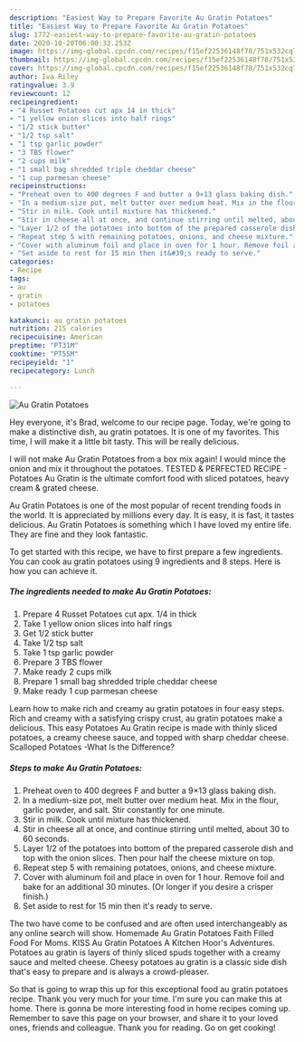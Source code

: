 ```yaml
---
description: "Easiest Way to Prepare Favorite Au Gratin Potatoes"
title: "Easiest Way to Prepare Favorite Au Gratin Potatoes"
slug: 1772-easiest-way-to-prepare-favorite-au-gratin-potatoes
date: 2020-10-20T06:00:33.253Z
image: https://img-global.cpcdn.com/recipes/f15ef22536148f78/751x532cq70/au-gratin-potatoes-recipe-main-photo.jpg
thumbnail: https://img-global.cpcdn.com/recipes/f15ef22536148f78/751x532cq70/au-gratin-potatoes-recipe-main-photo.jpg
cover: https://img-global.cpcdn.com/recipes/f15ef22536148f78/751x532cq70/au-gratin-potatoes-recipe-main-photo.jpg
author: Iva Riley
ratingvalue: 3.9
reviewcount: 12
recipeingredient:
- "4 Russet Potatoes cut apx 14 in thick"
- "1 yellow onion slices into half rings"
- "1/2 stick butter"
- "1/2 tsp salt"
- "1 tsp garlic powder"
- "3 TBS flower"
- "2 cups milk"
- "1 small bag shredded triple cheddar cheese"
- "1 cup parmesan cheese"
recipeinstructions:
- "Preheat oven to 400 degrees F and butter a 9×13 glass baking dish."
- "In a medium-size pot, melt butter over medium heat. Mix in the flour, garlic powder, and salt. Stir constantly for one minute."
- "Stir in milk. Cook until mixture has thickened."
- "Stir in cheese all at once, and continue stirring until melted, about 30 to 60 seconds."
- "Layer 1/2 of the potatoes into bottom of the prepared casserole dish and top with the onion slices. Then pour half the cheese mixture on top."
- "Repeat step 5 with remaining potatoes, onions, and cheese mixture."
- "Cover with aluminum foil and place in oven for 1 hour. Remove foil and bake for an additional 30 minutes. (Or longer if you desire a crisper finish.)"
- "Set aside to rest for 15 min then it&#39;s ready to serve."
categories:
- Recipe
tags:
- au
- gratin
- potatoes

katakunci: au gratin potatoes 
nutrition: 215 calories
recipecuisine: American
preptime: "PT31M"
cooktime: "PT55M"
recipeyield: "1"
recipecategory: Lunch

---
```



![Au Gratin Potatoes](https://img-global.cpcdn.com/recipes/f15ef22536148f78/751x532cq70/au-gratin-potatoes-recipe-main-photo.jpg)

Hey everyone, it's Brad, welcome to our recipe page. Today, we're going to make a distinctive dish, au gratin potatoes. It is one of my favorites. This time, I will make it a little bit tasty. This will be really delicious.

I will not make Au Gratin Potatoes from a box mix again! I would mince the onion and mix it throughout the potatoes. TESTED &amp; PERFECTED RECIPE - Potatoes Au Gratin is the ultimate comfort food with sliced potatoes, heavy cream &amp; grated cheese.

Au Gratin Potatoes is one of the most popular of recent trending foods in the world. It is appreciated by millions every day. It is easy, it is fast, it tastes delicious. Au Gratin Potatoes is something which I have loved my entire life. They are fine and they look fantastic.


To get started with this recipe, we have to first prepare a few ingredients. You can cook au gratin potatoes using 9 ingredients and 8 steps. Here is how you can achieve it.

<!--inarticleads1-->

##### The ingredients needed to make Au Gratin Potatoes:

1. Prepare 4 Russet Potatoes cut apx. 1/4 in thick
1. Take 1 yellow onion slices into half rings
1. Get 1/2 stick butter
1. Take 1/2 tsp salt
1. Take 1 tsp garlic powder
1. Prepare 3 TBS flower
1. Make ready 2 cups milk
1. Prepare 1 small bag shredded triple cheddar cheese
1. Make ready 1 cup parmesan cheese


Learn how to make rich and creamy au gratin potatoes in four easy steps. Rich and creamy with a satisfying crispy crust, au gratin potatoes make a delicious. This easy Potatoes Au Gratin recipe is made with thinly sliced potatoes, a creamy cheese sauce, and topped with sharp cheddar cheese. Scalloped Potatoes -What Is the Difference? 

<!--inarticleads2-->

##### Steps to make Au Gratin Potatoes:

1. Preheat oven to 400 degrees F and butter a 9×13 glass baking dish.
1. In a medium-size pot, melt butter over medium heat. Mix in the flour, garlic powder, and salt. Stir constantly for one minute.
1. Stir in milk. Cook until mixture has thickened.
1. Stir in cheese all at once, and continue stirring until melted, about 30 to 60 seconds.
1. Layer 1/2 of the potatoes into bottom of the prepared casserole dish and top with the onion slices. Then pour half the cheese mixture on top.
1. Repeat step 5 with remaining potatoes, onions, and cheese mixture.
1. Cover with aluminum foil and place in oven for 1 hour. Remove foil and bake for an additional 30 minutes. (Or longer if you desire a crisper finish.)
1. Set aside to rest for 15 min then it&#39;s ready to serve.


The two have come to be confused and are often used interchangeably as any online search will show. Homemade Au Gratin Potatoes Faith Filled Food For Moms. KISS Au Gratin Potatoes A Kitchen Hoor&#39;s Adventures. Potatoes au gratin is layers of thinly sliced spuds together with a creamy sauce and melted cheese. Cheesy potatoes au gratin is a classic side dish that&#39;s easy to prepare and is always a crowd-pleaser. 

So that is going to wrap this up for this exceptional food au gratin potatoes recipe. Thank you very much for your time. I'm sure you can make this at home. There is gonna be more interesting food in home recipes coming up. Remember to save this page on your browser, and share it to your loved ones, friends and colleague. Thank you for reading. Go on get cooking!

